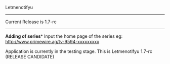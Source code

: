 Letmenotifyu



************************
Current Release is 1.7-rc
************************

**Adding of series***
Input the home page of the series
eg: http://www.primewire.ag/tv-9594-xxxxxxxxx

Application is currently in the testing stage.
This is Letmenotifyu 1.7-rc (RELEASE CANDIDATE)

